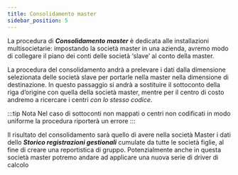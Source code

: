 ```yaml
---
title: Consolidamento master
sidebar_position: 5
---
```


La procedura di ***Consolidamento master*** è dedicata alle installazioni multisocietarie: impostando la società master in una azienda, avremo modo di collegare il piano dei conti delle società ‘slave’ al conto della master.

La procedura del consolidamento andrà a prelevare i dati dalla dimensione selezionata delle società slave per portarle nella master nella dimensione di destinazione.
In questo passaggio si andrà a sostituire il sottoconto della riga d’origine con quella della società master, mentre per il centro di costo andremo a ricercare i centri *con lo stesso codice*.

:::tip Nota
Nel caso di sottoconti non mappati o centri non codificati in modo uniforme la procedura riporterà un errore
:::

Il risultato del consolidamento sarà quello di avere nella società Master i dati dello ***Storico registrazioni gestionali*** cumulate da tutte le società figlie, al fine di creare una reportistica di gruppo. Potenzialmente anche in questa società master potremo andare ad applicare una nuova serie di driver di calcolo
